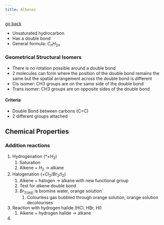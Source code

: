 ```yaml
---
title: Alkenes
---
```


[go back](11Subjects/11Chemistry.md)

- Unsaturated hydrocarbon
- Has a double bond
- General formula: $C_n H_{2n}$

### **Geometrical Structural Isomers**
- There is no rotation possible around a double bond
- 2 molecules can form where the position of the double bond remains the same but the spatial arrangement across the double bond is different
- Cis isomer: CH3 groups are on the same side of the double bond
- Trans isomer: CH3 groups are on opposite sides of the double bond
#### Criteria
- Double Bond between carbons (C=C)
- 2 different groups attached

## Chemical Properties
### Addition reactions
1. Hydrogenation (*$+H_2$)
	1. Saturation
	2. Alkene + $H_2$ $\rightarrow$ alkane
2. Halogenation ($+Cl_2 / Br_2/I_2$)
	1. Alkene + halogen $\rightarrow$ alkane with new functional group
	2. Test for alkene double bond
	3. $Br_{2(aq)}$ is bromine water, orange solution
		1. Colourless gas bubbled through orange solution, orange solution decolourises
3. Reaction with hydrogen halide (HCl, HBr, HI)
	1. Alkene + hydrogen halide $\rightarrow$ alkane
4. 